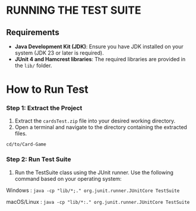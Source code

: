 # RUNNING THE TEST SUITE

## Requirements

- **Java Development Kit (JDK)**: Ensure you have JDK installed on your system (JDK 23 or later is required).
- **JUnit 4 and Hamcrest libraries**: The required libraries are provided in the `lib/` folder.

# How to Run Test

### Step 1: Extract the Project

1. Extract the `cardsTest.zip` file into your desired working directory.
2. Open a terminal and navigate to the directory containing the extracted files.

`cd/to/Card-Game`

### Step 2: Run Test Suite
1. Run the TestSuite class using the JUnit runner. Use the following command based on your operating system:


Windows :
`java -cp "lib/*;." org.junit.runner.JUnitCore TestSuite`

macOS/Linux :
`java -cp "lib/*:." org.junit.runner.JUnitCore TestSuite`